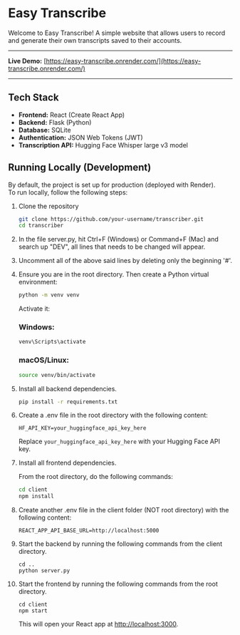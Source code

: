 # Easy Transcribe
Welcome to Easy Transcribe! A simple website that allows users to record and generate their own transcripts saved to their accounts.

---

**Live Demo:** [https://easy-transcribe.onrender.com/](https://easy-transcribe.onrender.com/)

---

## Tech Stack
- **Frontend:** React (Create React App)
- **Backend:** Flask (Python)
- **Database:** SQLite
- **Authentication:** JSON Web Tokens (JWT)
- **Transcription API:** Hugging Face Whisper large v3 model

## Running Locally (Development)

By default, the project is set up for production (deployed with Render).  
To run locally, follow the following steps:

1. Clone the repository
   ```bash
   git clone https://github.com/your-username/transcriber.git
   cd transcriber
   ```
2. In the file server.py, hit Ctrl+F (Windows) or Command+F (Mac) and search up "DEV", all lines that needs to be changed will appear.
3. Uncomment all of the above said lines by deleting only the beginning '#'.
4. Ensure you are in the root directory. Then create a Python virtual environment:
    ```bash
    python -m venv venv
    ```
    Activate it:
    ### Windows:
    ```bash
    venv\Scripts\activate
    ```
    ### macOS/Linux:
    ```bash
    source venv/bin/activate
    ```
5. Install all backend dependencies.
    ```bash
    pip install -r requirements.txt
    ```
6. Create a .env file in the root directory with the following content:
    ```
    HF_API_KEY=your_huggingface_api_key_here
    ```
    Replace ```your_huggingface_api_key_here``` with your Hugging Face API key.

7. Install all frontend dependencies.

   From the root directory, do the following commands:

   ```bash
   cd client
   npm install
   ```
8. Create another .env file in the client folder (NOT root directory) with the following content:

   ```
   REACT_APP_API_BASE_URL=http://localhost:5000
   ```

9. Start the backend by running the following commands from the client directory.

   ```
   cd ..
   python server.py
   ```

10. Start the frontend by running the following commands from the root directory.

     ```
     cd client
     npm start
     ```

     This will open your React app at [http://localhost:3000](http://localhost:3000).

